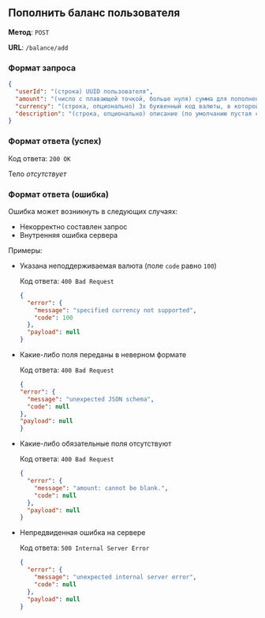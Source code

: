 ## Пополнить баланс пользователя

**Метод**: `POST`

**URL**: `/balance/add`

### Формат запроса

```json
{
  "userId": "(строка) UUID пользователя",
  "amount": "(число с плавающей точкой, больше нуля) сумма для пополнения",
  "currency": "(строка, опционально) 3х буквенный код валюты, в которой указана сумма для пополнения (по умолчанию RUB)",
  "description": "(строка, опционально) описание (по умолчанию пустая строка)"
}
```

### Формат ответа (успех)

Код ответа: `200 OK`

Тело _отсутствует_

### Формат ответа (ошибка)

Ошибка может возникнуть в следующих случаях:
* Некорректно составлен запрос
* Внутренняя ошибка сервера

Примеры:
* Указана неподдерживаемая валюта (поле `code` равно `100`)

  Код ответа: `400 Bad Request`
  ```json
  {
    "error": {
      "message": "specified currency not supported",
      "code": 100
    },
    "payload": null
  }
  ```

* Какие-либо поля переданы в неверном формате

  Код ответа: `400 Bad Request`
    ```json
  {
    "error": {
      "message": "unexpected JSON schema",
      "code": null
    },
    "payload": null
  }
  ```

* Какие-либо обязательные поля отсутствуют

  Код ответа: `400 Bad Request`
  ```json
  {
    "error": {
      "message": "amount: cannot be blank.",
      "code": null
    },
    "payload": null
  }
  ```
* Непредвиденная ошибка на сервере

  Код ответа: `500 Internal Server Error`
  ```json
  {
    "error": {
      "message": "unexpected internal server error",
      "code": null
    },
    "payload": null
  }
  ```